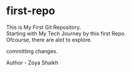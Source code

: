 # first-repo
This is My First Git Repository. 
<br>
Starting with My Tech Journey by this first Repo. 
<br>
Ofcourse, there are alot to explore.

committing changes.

Author - Zoya Shaikh